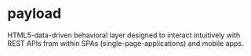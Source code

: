# payload
HTML5-data-driven behavioral layer designed to interact intuitively with REST APIs from within SPAs (single-page-applications) and mobile apps.
